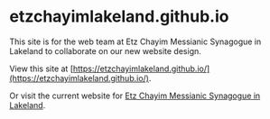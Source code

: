 # etzchayimlakeland.github.io

This site is for the web team at Etz Chayim Messianic Synagogue in Lakeland to collaborate on our new website design.

View this site at [https://etzchayimlakeland.github.io/](https://etzchayimlakeland.github.io/).

Or visit the current website for [Etz Chayim Messianic Synagogue in Lakeland](https://www.myetzchayim.org/).

